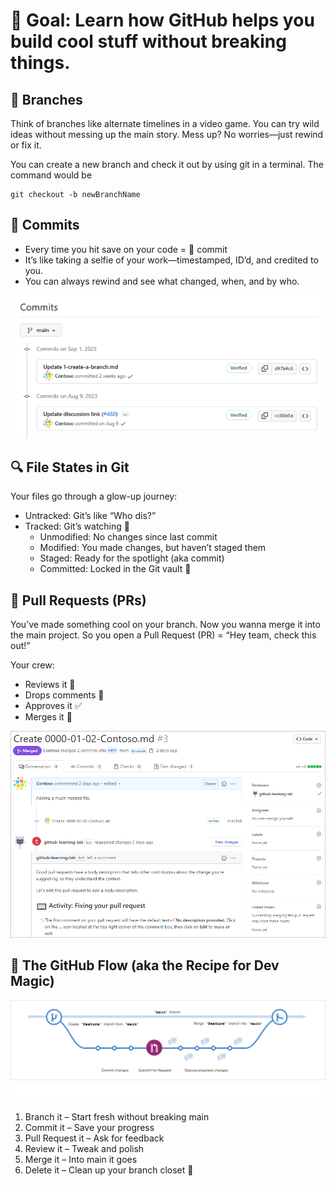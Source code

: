 # 🎯 Goal: Learn how GitHub helps you build cool stuff without breaking things.

## 🌿 Branches
Think of branches like alternate timelines in a video game.
You can try wild ideas without messing up the main story.
Mess up? No worries—just rewind or fix it.

You can create a new branch and check it out by using git in a terminal. The command would be
```
git checkout -b newBranchName
```

## 💾 Commits
- Every time you hit save on your code = 💾 commit
- It’s like taking a selfie of your work—timestamped, ID’d, and credited to you.
- You can always rewind and see what changed, when, and by who.

![Commit](https://github.com/codess-aus/GitHub-Workshop/blob/aecdc3d725c23ae258b3ae3557253e8bc0ee301f/assets/1-commits.png)

## 🔍 File States in Git
Your files go through a glow-up journey:

- Untracked: Git’s like “Who dis?”
- Tracked: Git’s watching 👀
  - Unmodified: No changes since last commit
  - Modified: You made changes, but haven’t staged them
  - Staged: Ready for the spotlight (aka commit)
  - Committed: Locked in the Git vault 🔐

## 🔁 Pull Requests (PRs)
You’ve made something cool on your branch.
Now you wanna merge it into the main project.
So you open a Pull Request (PR) = “Hey team, check this out!”

Your crew:

- Reviews it 🧐
- Drops comments 💬
- Approves it ✅
- Merges it 🔗

![PR](https://github.com/codess-aus/GitHub-Workshop/blob/aecdc3d725c23ae258b3ae3557253e8bc0ee301f/assets/2-pull-request.png)

## 🚀 The GitHub Flow (aka the Recipe for Dev Magic)

![Flow](https://github.com/codess-aus/GitHub-Workshop/blob/aecdc3d725c23ae258b3ae3557253e8bc0ee301f/assets/3-branching.png)

1. Branch it – Start fresh without breaking main
2. Commit it – Save your progress
3. Pull Request it – Ask for feedback
4. Review it – Tweak and polish
5. Merge it – Into main it goes
6. Delete it – Clean up your branch closet 🧹


